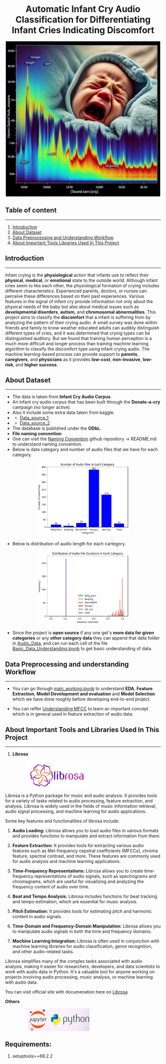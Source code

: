 # <div align="center">Automatic Infant Cry Audio Classification for Differentiating Infant Cries Indicating Discomfort</div>

<div align="center">
  <img src="README_images_sources/Baby_Crying.jpeg" alt="Designer" width="500"/>
</div>

## Table of content
--------------
1. [Introduction](#introduction)
2. [About Dataset](#about_dataset)
3. [Data Preprocessing and Understanding Workflow](data_preprocessing_and_understanding_workflow)
4. [About Important Tools Libraries Used In This Project](#About_important_libraries_used_in_this_project)

## Introduction
--------------
Infant crying is the **physiological** action that infants use to reflect their **physical**, **medical**, or **emotional** state to the outside world. Although infant cries seem to like each other, the physiological formation of crying includes different characteristics. Experienced parents, doctors, or nurses can perceive these differences based on their past experiences. Various features in the signal of infant cry provide information not only about the physical needs of the baby but also about medical issues such as **developmental disorders**, **autism**, and **chromosomal abnormalities**. This project aims to classify the **discomfort** that a infant is suffering from by analyzing the pattern of their crying audio. A small survey was done within friends and family to know weather educated adults can audibly distinguish different types of cries, and it was determined that crying types can be distinguished auditory. But we found that training human perception is a much more difficult and longer process than training machine learning algorithm to classify the discomfort type using infant crying audio.  The machine learning-based process can provide support to **parents**, **caregivers**, and **physicians** as it provides **low-cost**, **non-invasive**, **low-risk**, and **higher success**. 

## About Dataset
----------------
* The data is taken from **Infant Cry Audio Corpus**.
* An infant cry audio corpus that has been built through the **Donate-a-cry** campaign (no longer active).
* Also it include some extra data taken from kaggle.
* - [Data_source_1](https://www.kaggle.com/datasets/sanmithasadhish/infant-cry-dataset)
* - [Data_source_2](https://www.kaggle.com/datasets/warcoder/infant-cry-audio-corpus)
* The database is published under the **ODbL**.
* **File naming convention**
* One can visit the [Naming Convention](https://github.com/gveres/donateacry-corpus) github repository -> README.md to understand naming convention.
* Below is data category and number of audio files that we have for each category.
<div align="center">
  <img src="README_images_sources/Data_Distribution.png" alt="Designer" width="300"/>
</div>

* Below is distribution of audio length for each cartegory.
<div align="center">
  <img src="README_images_sources/Audio_length_distribution.png" alt="Designer" width="300"/>
</div>

* Since the project is **open source** if any one get's **more data for given categories** or any **other category data** they can append that data folder in [Audio_Data](Audio_Data), and can run each cell of the file [Basic_Data_Understanding.ipynb](Research/Basic_Data_Understanding.ipynb) to get basic understanding of data.

## Data Preprocessing and understanding Workflow
------------------------------------------------

* You can go through [main_working.ipynb](Research/main_working.ipynb) to understand **EDA**, **Feature Extraction**, **Model Development and evaluation** and **Model Selection** which we have done roughly before developing end-to-end project.

* You can reffer [Understanding MFCC](https://www.youtube.com/watch?v=4_SH2nfbQZ8&t=0s) to learn an important concept which is in general used in feature extraction of audio data.

## About Important Tools and Libraries Used In This Project
-----------------------------------------------------------
1. **Librosa**

<div style="display: flex; justify-content: space-around;">
<img src="README_images_sources/librosa.png" alt="Python" width="200"/> 
&nbsp;&nbsp;&nbsp;
</div>

Librosa is a Python package for music and audio analysis. It provides tools for a variety of tasks related to audio processing, feature extraction, and analysis. Librosa is widely used in the fields of music information retrieval, audio signal processing, and machine learning for audio applications.

Some key features and functionalities of librosa include:

1. **Audio Loading:** Librosa allows you to load audio files in various formats and provides functions to manipulate and extract information from them.

2. **Feature Extraction:** It provides tools for extracting various audio features such as Mel-frequency cepstral coefficients (MFCCs), chroma feature, spectral contrast, and more. These features are commonly used for audio analysis and machine learning applications.

3. **Time-Frequency Representations:** Librosa allows you to create time-frequency representations of audio signals, such as spectrograms and chromagrams, which are useful for visualizing and analyzing the frequency content of audio over time.

4. **Beat and Tempo Analysis:** Librosa includes functions for beat tracking and tempo estimation, which are essential for music analysis.

5. **Pitch Estimation:** It provides tools for estimating pitch and harmonic content in audio signals.

6. **Time-Domain and Frequency-Domain Manipulation:** Librosa allows you to manipulate audio signals in both the time and frequency domains.

7. **Machine Learning Integration:** Librosa is often used in conjunction with machine learning libraries for audio classification, genre recognition, and other audio-related tasks.

Librosa simplifies many of the complex tasks associated with audio analysis, making it easier for researchers, developers, and data scientists to work with audio data in Python. It's a valuable tool for anyone working on projects involving audio processing, music analysis, or machine learning with audio data.

You can visit official site with documenation here on [Librosa](https://librosa.org/doc/latest/index.html)

**Others**

<div style="display: flex; justify-content: space-around;">
<img src="README_images_sources/Python-Jupyter.webp" alt="Python" width="200"/> 
&nbsp;&nbsp;&nbsp;
</div>


## Requirements:

1. setuptools==68.2.2